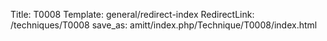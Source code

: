 Title: T0008
Template: general/redirect-index
RedirectLink: /techniques/T0008
save_as: amitt/index.php/Technique/T0008/index.html